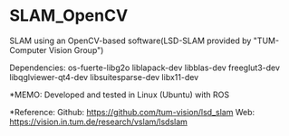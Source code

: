 # SLAM_OpenCV

SLAM using an OpenCV-based software(LSD-SLAM provided by "TUM-Computer Vision Group")

Dependencies: os-fuerte-libg2o liblapack-dev libblas-dev freeglut3-dev libqglviewer-qt4-dev libsuitesparse-dev libx11-dev

*MEMO: Developed and tested in Linux (Ubuntu) with ROS

*Reference:
Github: https://github.com/tum-vision/lsd_slam
Web: https://vision.in.tum.de/research/vslam/lsdslam
